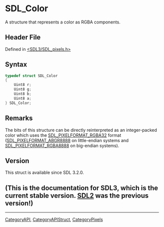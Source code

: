 # SDL_Color

A structure that represents a color as RGBA components.

## Header File

Defined in [<SDL3/SDL_pixels.h>](https://github.com/libsdl-org/SDL/blob/main/include/SDL3/SDL_pixels.h)

## Syntax

```c
typedef struct SDL_Color
{
    Uint8 r;
    Uint8 g;
    Uint8 b;
    Uint8 a;
} SDL_Color;
```

## Remarks

The bits of this structure can be directly reinterpreted as an
integer-packed color which uses the
[SDL_PIXELFORMAT_RGBA32](SDL_PIXELFORMAT_RGBA32) format
([SDL_PIXELFORMAT_ABGR8888](SDL_PIXELFORMAT_ABGR8888) on little-endian
systems and [SDL_PIXELFORMAT_RGBA8888](SDL_PIXELFORMAT_RGBA8888) on
big-endian systems).

## Version

This struct is available since SDL 3.2.0.

## (This is the documentation for SDL3, which is the current stable version. [SDL2](https://wiki.libsdl.org/SDL2/) was the previous version!)



----
[CategoryAPI](CategoryAPI), [CategoryAPIStruct](CategoryAPIStruct), [CategoryPixels](CategoryPixels)

